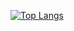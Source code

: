 [![Top Langs](https://github-readme-stats.vercel.app/api/top-langs/?username=d-takeuchi
)](https://github.com/anuraghazra/github-readme-stats)
